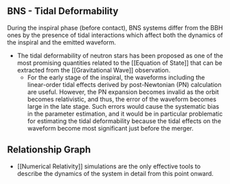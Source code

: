 ## BNS - Tidal Deformability

During the inspiral phase (before contact), BNS systems differ from the BBH ones by the presence of tidal interactions which affect both the dynamics of the inspiral and the emitted waveform.

- The tidal deformability of neutron stars has been proposed as one of the most promising quantities related to the [[Equation of State]] that can be extracted from the [[Gravitational Wave]] observation.
	- For the early stage of the inspiral, the waveforms including the linear-order tidal effects derived by post-Newtonian (PN) calculation are useful. However, the PN expansion becomes invalid as the orbit becomes relativistic, and thus, the error of the waveform becomes large in the late stage. Such errors would cause the systematic bias in the parameter estimation, and it would be in particular problematic for estimating the tidal deformability because the tidal effects on the waveform become most significant just before the merger.

## Relationship Graph

- [[Numerical Relativity]] simulations are the only effective tools to describe the dynamics of the system in detail from this point onward.